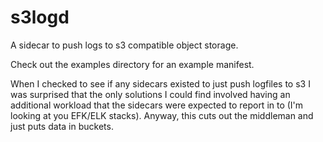 # s3logd
A sidecar to push logs to s3 compatible object storage.

Check out the examples directory for an example manifest.

When I checked to see if any sidecars existed to just push logfiles to s3 I was surprised that the only solutions I could find involved having an additional workload that the sidecars were expected to report in to (I'm looking at you EFK/ELK stacks). Anyway, this cuts out the middleman and just puts data in buckets.
